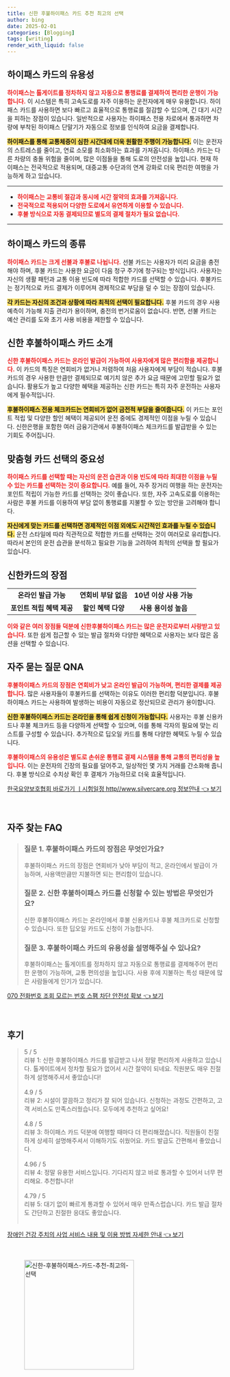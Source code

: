 ```yaml
---
title: 신한 후불하이패스 카드 추천 최고의 선택
author: bing
date: 2025-02-01
categories: [Blogging]
tags: [writing]
render_with_liquid: false
---
```



<h2 id='하이패스 카드의 유용성'>하이패스 카드의 유용성</h2>

<p><b><span style="color: #ee2323;">하이패스는 톨게이트를 정차하지 않고 자동으로 통행료를 결제하여 편리한 운행이 가능합니다.</span></b> 이 시스템은 특히 고속도로를 자주 이용하는 운전자에게 매우 유용합니다. 하이패스 카드를 사용하면 보다 빠르고 효율적으로 통행료를 절감할 수 있으며, 긴 대기 시간을 피하는 장점이 있습니다. 일반적으로 사용자는 하이패스 전용 차로에서 통과하면 차량에 부착된 하이패스 단말기가 자동으로 정보를 인식하여 요금을 결제합니다. </p>

<p><b><span style="background-color: #ffe066;">하이패스를 통해 교통체증이 심한 시간대에 더욱 원활한 주행이 가능합니다.</span></b> 이는 운전자의 스트레스를 줄이고, 연료 소모를 최소화하는 효과를 가져옵니다. 하이패스 카드는 다른 차량의 충돌 위험을 줄이며, 많은 이점들을 통해 도로의 안전성을 높입니다. 현재 하이패스는 전국적으로 적용되며, 대중교통 수단과의 연계 강화로 더욱 편리한 여행을 가능하게 하고 있습니다.</p>

<hr />

<ul>
    <li><b><span style="color: #ee2323;">하이패스는 교통비 절감과 동시에 시간 절약의 효과를 가져옵니다.</span></b></li>
    <li><b><span style="color: #ee2323;">전국적으로 적용되어 다양한 도로에서 유연하게 이용할 수 있습니다.</span></b></li>
    <li><b><span style="color: #ee2323;">후불 방식으로 자동 결제되므로 별도의 결제 절차가 필요 없습니다.</span></b></li>
</ul>

<hr />

<h2 id='하이패스 카드의 종류'>하이패스 카드의 종류</h2>

<p><b><span style="color: #ee2323;">하이패스 카드는 크게 선불과 후불로 나뉩니다.</span></b> 선불 카드는 사용자가 미리 요금을 충전해야 하며, 후불 카드는 사용한 요금이 다음 청구 주기에 청구되는 방식입니다. 사용자는 자신의 생활 패턴과 교통 이용 빈도에 따라 적합한 카드를 선택할 수 있습니다. 후불카드는 정기적으로 카드 결제가 이루어져 경제적으로 부담을 덜 수 있는 장점이 있습니다.</p>

<p><b><span style="background-color: #ffe066;">각 카드는 자신의 조건과 상황에 따라 최적의 선택이 필요합니다.</span></b> 후불 카드의 경우 사용 예측이 가능해 지출 관리가 용이하며, 충전의 번거로움이 없습니다. 반면, 선불 카드는 예산 관리를 도와 초기 사용 비용을 제한할 수 있습니다.</p>

<h2 id='신한 후불하이패스 카드 소개'>신한 후불하이패스 카드 소개</h2>

<p><b><span style="color: #ee2323;">신한 후불하이패스 카드는 온라인 발급이 가능하여 사용자에게 많은 편리함을 제공합니다.</span></b> 이 카드의 특징은 연회비가 없거나 저렴하여 처음 사용자에게 부담이 적습니다. 후불 카드의 경우 사용한 만큼만 결제되므로 예기치 않은 추가 요금 때문에 고민할 필요가 없습니다. 활용도가 높고 다양한 혜택을 제공하는 신한 카드는 특히 자주 운전하는 사용자에게 필수적입니다.</p>

<p><b><span style="background-color: #ffe066;">후불하이패스 전용 체크카드는 연회비가 없어 금전적 부담을 줄여줍니다.</span></b> 이 카드는 포인트 적립 및 다양한 할인 혜택이 제공되어 운전 중에도 경제적인 이점을 누릴 수 있습니다. 신한은행을 포함한 여러 금융기관에서 후불하이패스 체크카드를 발급받을 수 있는 기회도 주어집니다.</p>

<h2 id='맞춤형 카드 선택의 중요성'>맞춤형 카드 선택의 중요성</h2>

<p><b><span style="color: #ee2323;">하이패스 카드를 선택할 때는 자신의 운전 습관과 이용 빈도에 따라 최대한 이점을 누릴 수 있는 카드를 선택하는 것이 중요합니다.</span></b> 예를 들어, 자주 장거리 여행을 하는 운전자는 포인트 적립이 가능한 카드를 선택하는 것이 좋습니다. 또한, 자주 고속도로를 이용하는 사람은 후불 카드를 이용하여 부담 없이 통행료를 지불할 수 있는 방안을 고려해야 합니다.</p>

<p><b><span style="background-color: #ffe066;">자신에게 맞는 카드를 선택하면 경제적인 이점 외에도 시간적인 효과를 누릴 수 있습니다.</span></b> 운전 스타일에 따라 직관적으로 적합한 카드를 선택하는 것이 여러모로 유리합니다. 따라서 본인의 운전 습관을 분석하고 필요한 기능을 고려하여 최적의 선택을 할 필요가 있습니다.</p>

<h2 id='신한카드의 장점'>신한카드의 장점</h2>

<table>
    <tr>
        <td style="text-align: center; height: 17px;"><b>온라인 발급 가능</b></td>
        <td style="text-align: center; height: 17px;"><b>연회비 부담 없음</b></td>
        <td style="text-align: center; height: 17px;"><b>10년 이상 사용 가능</b></td>
    </tr>
    <tr>
        <td style="text-align: center; height: 17px;"><b>포인트 적립 혜택 제공</b></td>
        <td style="text-align: center; height: 17px;"><b>할인 혜택 다양</b></td>
        <td style="text-align: center; height: 17px;"><b>사용 용이성 높음</b></td>
    </tr>
</table>

<p><b><span style="color: #ee2323;">이와 같은 여러 장점들 덕분에 신한후불하이패스 카드는 많은 운전자로부터 사랑받고 있습니다.</span></b> 또한 쉽게 접근할 수 있는 발급 절차와 다양한 혜택으로 사용자는 보다 많은 옵션을 선택할 수 있습니다.</p>

<h2 id='자주 묻는 질문 QNA'>자주 묻는 질문 QNA</h2>

<p><b><span style="color: #ee2323;">후불하이패스 카드의 장점은 연회비가 낮고 온라인 발급이 가능하며, 편리한 결제를 제공합니다.</span></b> 많은 사용자들이 후불카드를 선택하는 이유도 이러한 편리함 덕분입니다. 후불하이패스 카드는 사용하여 발생하는 비용이 자동으로 정산되므로 관리가 용이합니다.</p>

<p><b><span style="background-color: #ffe066;">신한 후불하이패스 카드는 온라인을 통해 쉽게 신청이 가능합니다.</span></b> 사용자는 후불 신용카드나 후불 체크카드 등을 다양하게 선택할 수 있으며, 이를 통해 각자의 필요에 맞는 리스트를 구성할 수 있습니다. 추가적으로 딥오일 카드를 통해 다양한 혜택도 누릴 수 있습니다.</p>

<p><b><span style="color: #ee2323;">후불하이패스의 유용성은 별도로 손쉬운 통행료 결제 시스템을 통해 교통의 편리성을 높입니다.</span></b> 이는 운전자의 긴장의 필요를 덜어주고, 일상적인 몇 가지 거래를 간소화해 줍니다. 후불 방식으로 수치상 확인 후 결제가 가능하므로 더욱 효율적입니다.</p>


<p><a class="click-button" title="한국요양보호협회 바로가기 ㅣ시험일정 http//www.silvercare.org 정보안내" href="https://blackassets.github.io/posts/%ED%95%9C%EA%B5%AD%EC%9A%94%EC%96%91%EB%B3%B4%ED%98%B8%ED%98%91%ED%9A%8C-%EB%B0%94%EB%A1%9C%EA%B0%80%EA%B8%B0-%E3%85%A3%EC%8B%9C%ED%97%98%EC%9D%BC%EC%A0%95-httpwww.silvercare.org-%EC%A0%95%EB%B3%B4%EC%95%88%EB%82%B4/" rel="dofollow">한국요양보호협회 바로가기 ㅣ시험일정 http//www.silvercare.org 정보안내 👈 보기</a></p><br>
<h2 id='자주_찾는_FAQ'>자주 찾는 FAQ</h2>
<div itemscope="" itemtype="https://schema.org/FAQPage">
<blockquote>
<div itemscope="" itemprop="mainEntity" itemtype="https://schema.org/Question">
<h3 itemprop="name">질문 1. 후불하이패스 카드의 장점은 무엇인가요?</h3>
<div itemscope="" itemprop="acceptedAnswer" itemtype="https://schema.org/Answer">
<span itemprop="text">
<p>후불하이패스 카드의 장점은 연회비가 낮아 부담이 적고, 온라인에서 발급이 가능하며, 사용액만큼만 지불하면 되는 편리함이 있습니다.</p>
</span>
</div>
</div>
<div itemscope="" itemprop="mainEntity" itemtype="https://schema.org/Question">
<h3 itemprop="name">질문 2. 신한 후불하이패스 카드를 신청할 수 있는 방법은 무엇인가요?</h3>
<div itemscope="" itemprop="acceptedAnswer" itemtype="https://schema.org/Answer">
<span itemprop="text">
<p>신한 후불하이패스 카드는 온라인에서 후불 신용카드나 후불 체크카드로 신청할 수 있습니다. 또한 딥오일 카드도 신청이 가능합니다.</p>
</span>
</div>
</div>
<div itemscope="" itemprop="mainEntity" itemtype="https://schema.org/Question">
<h3 itemprop="name">질문 3. 후불하이패스 카드의 유용성을 설명해주실 수 있나요?</h3>
<div itemscope="" itemprop="acceptedAnswer" itemtype="https://schema.org/Answer">
<span itemprop="text">
<p>후불하이패스는 톨게이트를 정차하지 않고 자동으로 통행료를 결제해주어 편리한 운행이 가능하며, 교통 편의성을 높입니다. 사용 후에 지불하는 특성 때문에 많은 사람들에게 인기가 있습니다.</p>
</span>
</div>
</div>
</blockquote>
</div>
<p><a class="click-button" title="070 전화번호 조회 모르는 번호 스팸 차단 안전성 확보" href="https://blackassets.github.io/posts/070-%EC%A0%84%ED%99%94%EB%B2%88%ED%98%B8-%EC%A1%B0%ED%9A%8C-%EB%AA%A8%EB%A5%B4%EB%8A%94-%EB%B2%88%ED%98%B8-%EC%8A%A4%ED%8C%B8-%EC%B0%A8%EB%8B%A8-%EC%95%88%EC%A0%84%EC%84%B1-%ED%99%95%EB%B3%B4/" rel="dofollow">070 전화번호 조회 모르는 번호 스팸 차단 안전성 확보 👈 보기</a></p><br>
<h2 id='후기'>후기</h2>
<div itemscope itemtype="https://schema.org/Product">
  <blockquote>
  <div itemprop="review" itemscope itemtype="https://schema.org/Review">
      <div itemprop="reviewRating" itemscope itemtype="https://schema.org/Rating"> <span itemprop="ratingValue">5</span> / <span itemprop="bestRating">5</span> </div>
      <span itemprop="reviewBody">리뷰 1: 신한 후불하이패스 카드를 발급받고 나서 정말 편리하게 사용하고 있습니다. 톨게이트에서 정차할 필요가 없어서 시간 절약이 되네요. 직원분도 매우 친절하게 설명해주셔서 좋았습니다!</span>
  </div>
  <br>
  <div itemprop="review" itemscope itemtype="https://schema.org/Review">
      <div itemprop="reviewRating" itemscope itemtype="https://schema.org/Rating"> <span itemprop="ratingValue">4.9</span> / <span itemprop="bestRating">5</span> </div>
      <span itemprop="reviewBody">리뷰 2: 시설이 깔끔하고 정리가 잘 되어 있습니다. 신청하는 과정도 간편하고, 고객 서비스도 만족스러웠습니다. 모두에게 추천하고 싶어요!</span>
  </div>
  <br>
  <div itemprop="review" itemscope itemtype="https://schema.org/Review">
      <div itemprop="reviewRating" itemscope itemtype="https://schema.org/Rating"> <span itemprop="ratingValue">4.8</span> / <span itemprop="bestRating">5</span> </div>
      <span itemprop="reviewBody">리뷰 3: 하이패스 카드 덕분에 여행할 때마다 더 편리해졌습니다. 직원들이 친절하게 상세히 설명해주셔서 이해하기도 쉬웠어요. 카드 발급도 간편해서 좋았습니다.</span>
  </div>
  <br>
  <div itemprop="review" itemscope itemtype="https://schema.org/Review">
      <div itemprop="reviewRating" itemscope itemtype="https://schema.org/Rating"> <span itemprop="ratingValue">4.96</span> / <span itemprop="bestRating">5</span> </div>
      <span itemprop="reviewBody">리뷰 4: 정말 유용한 서비스입니다. 기다리지 않고 바로 통과할 수 있어서 너무 편리해요. 추천합니다!</span>
  </div>
  <br>
  <div itemprop="review" itemscope itemtype="https://schema.org/Review">
      <div itemprop="reviewRating" itemscope itemtype="https://schema.org/Rating"> <span itemprop="ratingValue">4.79</span> / <span itemprop="bestRating">5</span> </div>
      <span itemprop="reviewBody">리뷰 5: 대기 없이 빠르게 통과할 수 있어서 매우 만족스럽습니다. 카드 발급 절차도 간단하고 친절한 응대도 좋았습니다.</span>
  </div>
  <br>
  </blockquote>
</div>
<p><a class="click-button" title="장애인 건강 주치의 사업 서비스 내용 및 이용 방법 자세한 안내" href="https://blackassets.github.io/posts/%EC%9E%A5%EC%95%A0%EC%9D%B8-%EA%B1%B4%EA%B0%95-%EC%A3%BC%EC%B9%98%EC%9D%98-%EC%82%AC%EC%97%85-%EC%84%9C%EB%B9%84%EC%8A%A4-%EB%82%B4%EC%9A%A9-%EB%B0%8F-%EC%9D%B4%EC%9A%A9-%EB%B0%A9%EB%B2%95-%EC%9E%90%EC%84%B8%ED%95%9C-%EC%95%88%EB%82%B4/" rel="dofollow">장애인 건강 주치의 사업 서비스 내용 및 이용 방법 자세한 안내 👈 보기</a></p><br>
<figure class="image"><img src="https://blackassets.github.io/assets/img/thumbnail/신한-후불하이패스-카드-추천-최고의-선택.webp" alt="신한-후불하이패스-카드-추천-최고의-선택" width="256" height="256"></figure>